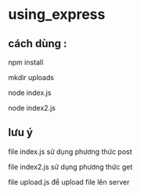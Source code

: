 # using_express
## cách dùng : 

npm install

mkdir uploads

node index.js

node index2.js

## lưu ý
file index.js sử dụng phương thức post

file index2.js sử dụng phương thức get

file upload.js để upload file lên server
